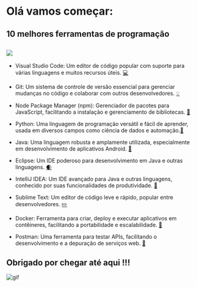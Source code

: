 # Olá  vamos começar: 

## **10 melhores ferramentas de programação**

![](https://media2.giphy.com/media/v1.Y2lkPTc5MGI3NjExdDJjZzgyb3Z0MDN6NTdkMWE3c3cxNmthdHo2OHRhYzA0eWoyaWczMCZlcD12MV9pbnRlcm5hbF9naWZfYnlfaWQmY3Q9Zw/78XCFBGOlS6keY1Bil/giphy.gif)
----

* Visual Studio Code: Um editor de código popular com suporte para várias linguagens e muitos recursos úteis. [💻](https://code.visualstudio.com/)

* Git: Um sistema de controle de versão essencial para gerenciar mudanças no código e colaborar com outros desenvolvedores. [💡](https://git-scm.com/downloads)

* Node Package Manager (npm): Gerenciador de pacotes para JavaScript, facilitando a instalação e gerenciamento de bibliotecas. [🔦](https://nodejs.org/pt/download)

* Python: Uma linguagem de programação versátil e fácil de aprender, usada em diversos campos como ciência de dados e automação.[🐍](https://www.python.org/)

* Java: Uma linguagem robusta e amplamente utilizada, especialmente em desenvolvimento de aplicativos Android. [📱](https://www.java.com/pt-BR/)

* Eclipse: Um IDE poderoso para desenvolvimento em Java e outras linguagens. [🌒 ](https://www.eclipse.org/downloads/)

* IntelliJ IDEA: Um IDE avançado para Java e outras linguagens, conhecido por suas funcionalidades de produtividade. [🌌](https://snapcraft.io/intellij-idea-community)

* Sublime Text: Um editor de código leve e rápido, popular entre desenvolvedores. [✏️ ](https://www.sublimetext.com/)

* Docker: Ferramenta para criar, deploy e executar aplicativos em contêineres, facilitando a portabilidade e escalabilidade. [🐋 ](https://www.docker.com/products/docker-desktop/)

* Postman: Uma ferramenta para testar APIs, facilitando o desenvolvimento e a depuração de serviços web. [📃](https://www.postman.com/downloads/)

## Obrigado por chegar até aqui !!! 
![gif](https://media0.giphy.com/media/v1.Y2lkPTc5MGI3NjExMGV5N2VicXQwOGt3MzhqMmlpY2YwNmJrOXU4NnB4MmZmc2NjZTZyMyZlcD12MV9pbnRlcm5hbF9naWZfYnlfaWQmY3Q9Zw/17lOrUQdxU1UHoXz1m/giphy.gif)

